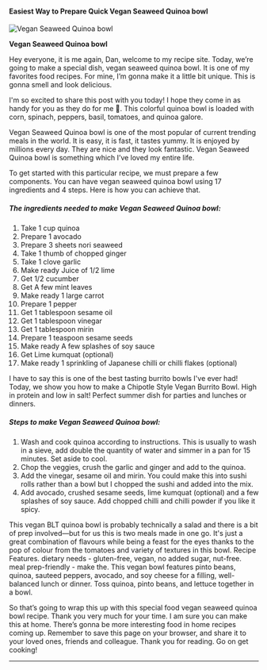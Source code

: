             

#### Easiest Way to Prepare Quick Vegan Seaweed Quinoa bowl

![Vegan Seaweed Quinoa bowl](https://img-global.cpcdn.com/recipes/477127f9e5716cb7/751x532cq70/vegan-seaweed-quinoa-bowl-recipe-main-photo.jpg)

**Vegan Seaweed Quinoa bowl**

Hey everyone, it is me again, Dan, welcome to my recipe site. Today, we’re going to make a special dish, vegan seaweed quinoa bowl. It is one of my favorites food recipes. For mine, I’m gonna make it a little bit unique. This is gonna smell and look delicious.

I'm so excited to share this post with you today! I hope they come in as handy for you as they do for me 🙂. This colorful quinoa bowl is loaded with corn, spinach, peppers, basil, tomatoes, and quinoa galore.

Vegan Seaweed Quinoa bowl is one of the most popular of current trending meals in the world. It is easy, it is fast, it tastes yummy. It is enjoyed by millions every day. They are nice and they look fantastic. Vegan Seaweed Quinoa bowl is something which I’ve loved my entire life.

To get started with this particular recipe, we must prepare a few components. You can have vegan seaweed quinoa bowl using 17 ingredients and 4 steps. Here is how you can achieve that.

##### The ingredients needed to make Vegan Seaweed Quinoa bowl:

1.  Take 1 cup quinoa
2.  Prepare 1 avocado
3.  Prepare 3 sheets nori seaweed
4.  Take 1 thumb of chopped ginger
5.  Take 1 clove garlic
6.  Make ready Juice of 1/2 lime
7.  Get 1/2 cucumber
8.  Get A few mint leaves
9.  Make ready 1 large carrot
10.  Prepare 1 pepper
11.  Get 1 tablespoon sesame oil
12.  Get 1 tablespoon vinegar
13.  Get 1 tablespoon mirin
14.  Prepare 1 teaspoon sesame seeds
15.  Make ready A few splashes of soy sauce
16.  Get Lime kumquat (optional)
17.  Make ready 1 sprinkling of Japanese chilli or chilli flakes (optional)

I have to say this is one of the best tasting burrito bowls I've ever had! Today, we show you how to make a Chipotle Style Vegan Burrito Bowl. High in protein and low in salt! Perfect summer dish for parties and lunches or dinners.

##### Steps to make Vegan Seaweed Quinoa bowl:

1.  Wash and cook quinoa according to instructions. This is usually to wash in a sieve, add double the quantity of water and simmer in a pan for 15 minutes. Set aside to cool.
2.  Chop the veggies, crush the garlic and ginger and add to the quinoa.
3.  Add the vinegar, sesame oil and mirin. You could make this into sushi rolls rather than a bowl but I chopped the sushi and added into the mix.
4.  Add avocado, crushed sesame seeds, lime kumquat (optional) and a few splashes of soy sauce. Add chopped chilli and chilli powder if you like it spicy.

This vegan BLT quinoa bowl is probably technically a salad and there is a bit of prep involved—but for us this is two meals made in one go. It's just a great combination of flavours while being a feast for the eyes thanks to the pop of colour from the tomatoes and variety of textures in this bowl. Recipe Features. dietary needs - gluten-free, vegan, no added sugar, nut-free. meal prep-friendly - make the. This vegan bowl features pinto beans, quinoa, sauteed peppers, avocado, and soy cheese for a filling, well-balanced lunch or dinner. Toss quinoa, pinto beans, and lettuce together in a bowl.

So that’s going to wrap this up with this special food vegan seaweed quinoa bowl recipe. Thank you very much for your time. I am sure you can make this at home. There’s gonna be more interesting food in home recipes coming up. Remember to save this page on your browser, and share it to your loved ones, friends and colleague. Thank you for reading. Go on get cooking!

* * *